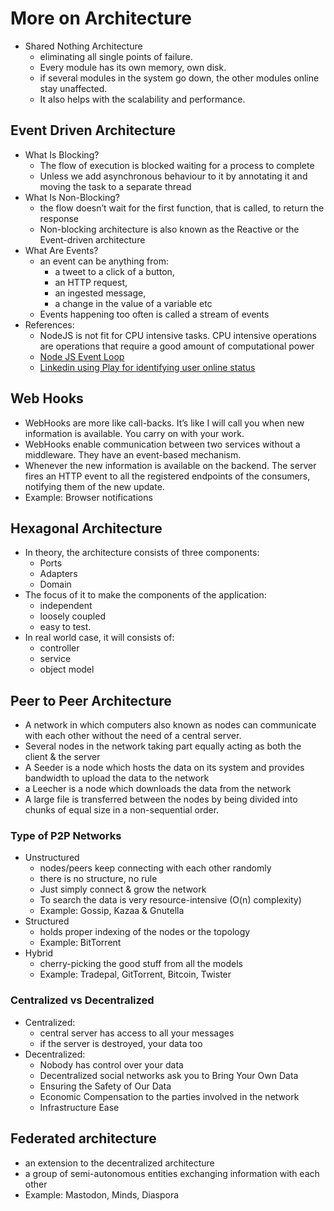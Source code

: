 # More on Architecture

- Shared Nothing Architecture
  - eliminating all single points of failure.
  - Every module has its own memory, own disk.
  - if several modules in the system go down, the other modules online stay unaffected.
  - It also helps with the scalability and performance.

## Event Driven Architecture

- What Is Blocking?
  - The flow of execution is blocked waiting for a process to complete
  - Unless we add asynchronous behaviour to it by annotating it and moving the task to a separate thread
- What Is Non-Blocking?
  - the flow doesn’t wait for the first function, that is called, to return the response
  - Non-blocking architecture is also known as the Reactive or the Event-driven architecture
- What Are Events?
  - an event can be anything from:
    - a tweet to a click of a button,
    - an HTTP request,
    - an ingested message,
    - a change in the value of a variable etc
  - Events happening too often is called a stream of events
- References:
  - NodeJS is not fit for CPU intensive tasks. CPU intensive operations are operations that require a good amount of computational power
  - [Node JS Event Loop](https://nodejs.org/fa/docs/guides/event-loop-timers-and-nexttick/)
  - [Linkedin using Play for identifying user online status](https://www.8bitmen.com/linkedin-real-time-architecture-how-does-linkedin-identify-its-users-online/)

## Web Hooks

- WebHooks are more like call-backs. It’s like I will call you when new information is available. You carry on with your work.
- WebHooks enable communication between two services without a middleware. They have an event-based mechanism.
- Whenever the new information is available on the backend. The server fires an HTTP event to all the registered endpoints of the consumers, notifying them of the new update.
- Example: Browser notifications

## Hexagonal Architecture

- In theory, the architecture consists of three components:
  - Ports
  - Adapters
  - Domain
- The focus of it to make the components of the application:
  - independent
  - loosely coupled
  - easy to test.
- In real world case, it will consists of:
  - controller
  - service
  - object model

## Peer to Peer Architecture

- A network in which computers also known as nodes can communicate with each other without the need of a central server.
- Several nodes in the network taking part equally acting as both the client & the server
- A Seeder is a node which hosts the data on its system and provides bandwidth to upload the data to the network
- a Leecher is a node which downloads the data from the network
- A large file is transferred between the nodes by being divided into chunks of equal size in a non-sequential order.

### Type of P2P Networks

- Unstructured
  - nodes/peers keep connecting with each other randomly
  - there is no structure, no rule
  - Just simply connect & grow the network
  - To search the data is very resource-intensive (O(n) complexity)
  - Example: Gossip, Kazaa & Gnutella
- Structured
  - holds proper indexing of the nodes or the topology 
  - Example: BitTorrent
- Hybrid
  - cherry-picking the good stuff from all the models
  - Example: Tradepal, GitTorrent, Bitcoin, Twister

### Centralized vs Decentralized
  
- Centralized:
  - central server has access to all your messages
  - if the server is destroyed, your data too
- Decentralized:
  - Nobody has control over your data
  - Decentralized social networks ask you to Bring Your Own Data
  - Ensuring the Safety of Our Data
  - Economic Compensation to the parties involved in the network
  - Infrastructure Ease

## Federated architecture

- an extension to the decentralized architecture
- a group of semi-autonomous entities exchanging information with each other
- Example: Mastodon, Minds, Diaspora
